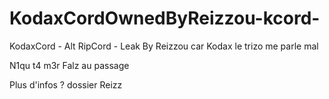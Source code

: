 # KodaxCordOwnedByReizzou-kcord-
KodaxCord - Alt RipCord - Leak By Reizzou car Kodax le trizo me parle mal 

N1qu t4 m3r Falz au passage

Plus d'infos ? dossier Reizz

